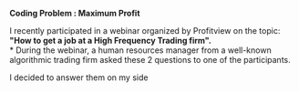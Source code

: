 **Coding Problem : Maximum Profit**

I recently participated in a webinar organized by Profitview on the topic: **"How to get a job at a High Frequency Trading firm".**  
*
During the webinar, a human resources manager from a well-known algorithmic trading firm asked these 2 questions to one of the participants.  

I decided to answer them on my side

